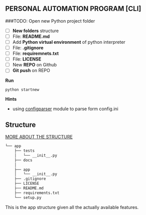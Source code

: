 ## PERSONAL AUTOMATION PROGRAM [CLI]

###TODO:
Open new Python project folder
   - [ ] **New folders** structure
   - [ ] File: **README.md** 
   - [ ] Add **Python virtual environment** of python interpreter
   - [ ] File: **.gitignore**
   - [ ] File: **requiremnets.txt**
   - [ ] File: **LICENSE**
   - [ ] New **REPO** on Github
   - [ ] **Git push** on REPO

**Run**
```code
python startnew
```

**Hints**
   -  using [configparser](https://docs.python.org/3/library/configparser.html) module to parse form config.ini
  


## Structure ##
[MORE ABOUT THE STRUCTURE](https://docs.python-guide.org/writing/structure/)

```bash
└── app
    ├── tests
    │   └── __init__.py
    ├── docs
    │    
    ├── app
    │   └── __init__.py
    ├── .gitignore
    ├── LICENSE
    ├── README.md
    ├── requirements.txt
    └── setup.py
```

This is the app structure given all the actually available features.
